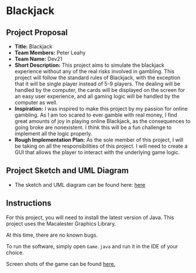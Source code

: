 # Blackjack

## Project Proposal
- **Title:** Blackjack
- **Team Members:** Peter Leahy
- **Team Name:** Dev21
- **Short Description:** This project aims to simulate the blackjack experience without any of the real risks involved in gambling. This project will follow the standard rules of Blackjack, with the exception that it will be single player instead of 5-9 players. The dealing will be handled by the computer,  the cards will be displayed on the screen for an easy user experience, and all gaming logic will be handled by the computer as well.
- **Inspiration:** I was inspired to make this project by my passion for online gambling. As I am too scared to ever gamble with real money, I find great amounts of joy in playing online Blackjack, as the consequences to going broke are nonexistent. I think this will be a fun challenge to implement all the logic properly. 
- **Rough Implementation Plan:** As the sole member of this project, I will be taking on all the responsibilities of this project. I will need to create a GUI that allows the player to interact with the underlying game logic. 

## Project Sketch and UML Diagram
- The sketch and UML diagram can be found here: [here](https://drive.google.com/drive/folders/1xSsqX25Rrsggnvo-Dl4NS1ZrQLiJVb9r?usp=sharing)

## Instructions

For this project, you will need to install the latest version of Java. 
This project uses the Macalester Graphics Library.

At this time, there are no known bugs.

To run the software, simply open ```Game.java``` and run it in the IDE of your choice.

Screen shots of the game can be found [here.](https://drive.google.com/drive/folders/1z5-k-oErOrMXIlogMZZWKNSxKaMAt2_c?usp=drive_link)

